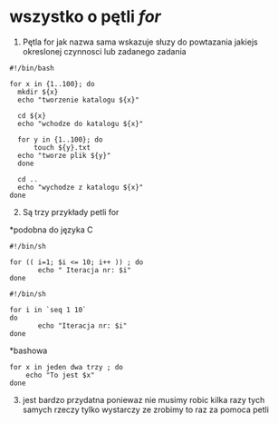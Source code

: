 # wszystko o pętli **_for_**

1. Pętla for jak nazwa sama wskazuje słuzy do powtazania jakiejs okreslonej czynnosci lub zadanego zadania 
```
#!/bin/bash

for x in {1..100}; do
  mkdir ${x}
  echo "tworzenie katalogu ${x}"

  cd ${x}
  echo "wchodze do katalogu ${x}"

  for y in {1..100}; do
      touch ${y}.txt
  echo "tworze plik ${y}"
  done

  cd ..
  echo "wychodze z katalogu ${x}"
done
```


2. Są trzy przykłady petli for

*podobna do języka C 
```
#!/bin/sh

for (( i=1; $i <= 10; i++ )) ; do
       echo " Iteracja nr: $i"
done
```
```
#!/bin/sh

for i in `seq 1 10`
do
       echo "Iteracja nr: $i"
done
```

*bashowa
```
for x in jeden dwa trzy ; do
    echo "To jest $x"
done
```


3. jest bardzo przydatna poniewaz nie musimy robic kilka razy tych samych rzeczy tylko wystarczy ze zrobimy to raz za pomoca petli